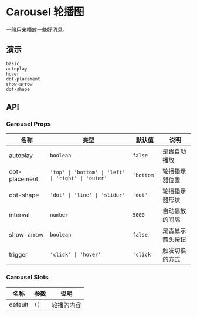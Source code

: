 # Carousel 轮播图

一般用来播放一些好消息。

## 演示

```demo
basic
autoplay
hover
dot-placement
show-arrow
dot-shape
```

## API

### Carousel Props

| 名称 | 类型 | 默认值 | 说明 |
| --- | --- | --- | --- |
| autoplay | `boolean` | `false` | 是否自动播放 |
| dot-placement | `'top' \| 'bottom' \| 'left' \| 'right' \| 'outer'` | `'bottom'` | 轮播指示器位置 |
| dot-shape | `'dot' \| 'line' \| 'slider'` | `'dot'` | 轮播指示器形状 |
| interval | `number` | `5000` | 自动播放的间隔 |
| show-arrow | `boolean` | `false` | 是否显示箭头按钮 |
| trigger | `'click' \| 'hover'` | `'click'` | 触发切换的方式 |

### Carousel Slots

| 名称    | 参数 | 说明       |
| ------- | ---- | ---------- |
| default | `()` | 轮播的内容 |
